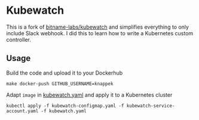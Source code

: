 # Kubewatch

This is a fork of [bitname-labs/kubewatch](https://github.com/bitnami-labs/kubewatch) and simplifies everything to only include Slack webhook. I did this to learn how to write a Kubernetes custom controller. 

## Usage

Build the code and upload it to your Dockerhub

```shell
make docker-push GITHUB_USERNAME=knappek
```

Adapt `image` in [kubewatch.yaml](./kubewatch.yaml#9) and apply it to a Kubernetes cluster

```shell
kubectl apply -f kubewatch-configmap.yaml -f kubewatch-service-account.yaml -f kubewatch.yaml
```